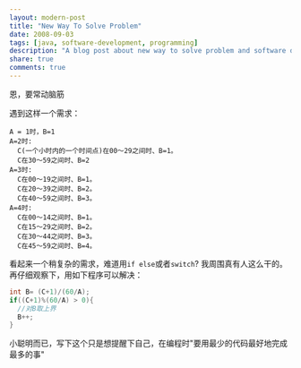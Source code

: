 ```yaml
---
layout: modern-post
title: "New Way To Solve Problem"
date: 2008-09-03
tags: [java, software-development, programming]
description: "A blog post about new way to solve problem and software development."
share: true
comments: true
---
```


恩，要常动脑筋

遇到这样一个需求：

```
A = 1时，B=1
A=2时:
  C(一个小时内的一个时间点)在00～29之间时、B=1。
  C在30～59之间时、B=2
A=3时:
  C在00～19之间时、B=1。
  C在20～39之间时、B=2。
  C在40～59之间时、B=3。
A=4时:
  C在00～14之间时、B=1。
  C在15～29之间时、B=2。
  C在30～44之间时、B=3。
  C在45～59之间时、B=4。
```
看起来一个稍复杂的需求，难道用`if else`或者`switch`? 
我周围真有人这么干的。再仔细观察下，用如下程序可以解决：

```java
int B= (C+1)/(60/A);
if((C+1)%(60/A) > 0){
  //对B取上界
  B++;
}
```
小聪明而已，写下这个只是想提醒下自己，在编程时"要用最少的代码最好地完成最多的事"
